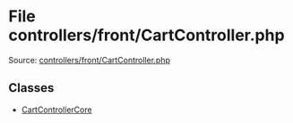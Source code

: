 File controllers/front/CartController.php
=========

Source: [controllers/front/CartController.php](https://github.com/PrestaShop/PrestaShop/blob/1.5.3.1/controllers/front/CartController.php)


Classes
-------

* [CartControllerCore](class.CartControllerCore.md)

